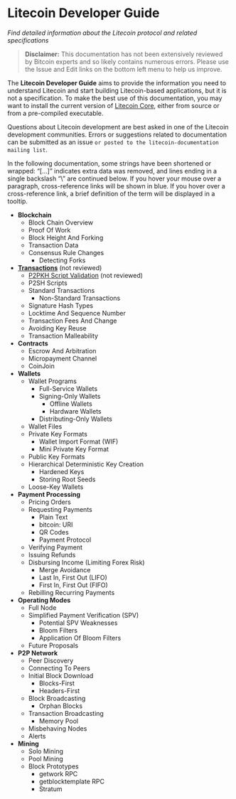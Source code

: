 # Litecoin Developer Guide
_Find detailed information about the Litecoin protocol and related specifications_

> **Disclaimer:** This documentation has not been extensively reviewed by Bitcoin experts and so likely contains numerous errors. Please use the Issue and Edit links on the bottom left menu to help us improve.

The **Litecoin Developer Guide** aims to provide the information you need to understand Litecoin and start building Litecoin-based applications, but it is not a specification. To make the best use of this documentation, you may want to install the current version of [Litecoin Core](https://www.litecoin.org), either from source or from a pre-compiled executable.

Questions about Litecoin development are best asked in one of the Litecoin development communities. Errors or suggestions related to documentation can be submitted as an issue `or posted to the litecoin-documentation mailing list`.

In the following documentation, some strings have been shortened or wrapped: “[…]” indicates extra data was removed, and lines ending in a single backslash “\” are continued below. If you hover your mouse over a paragraph, cross-reference links will be shown in blue. If you hover over a cross-reference link, a brief definition of the term will be displayed in a tooltip.

- **Blockchain**
  - Block Chain Overview
  - Proof Of Work
  - Block Height And Forking
  - Transaction Data
  - Consensus Rule Changes
    - Detecting Forks
- **[Transactions](Transactions.md)** (not reviewed)
  - [P2PKH Script Validation](P2PKH-script-validation.md) (not reviewed)
  - P2SH Scripts
  - Standard Transactions
    - Non-Standard Transactions
  - Signature Hash Types
  - Locktime And Sequence Number
  - Transaction Fees And Change
  - Avoiding Key Reuse
  - Transaction Malleability
- **Contracts**
  - Escrow And Arbitration
  - Micropayment Channel
  - CoinJoin
- **Wallets**
  - Wallet Programs
    - Full-Service Wallets
    - Signing-Only Wallets
      - Offline Wallets
      - Hardware Wallets
    - Distributing-Only Wallets
  - Wallet Files
  - Private Key Formats
    - Wallet Import Format (WIF)
    - Mini Private Key Format
  - Public Key Formats
  - Hierarchical Deterministic Key Creation
    - Hardened Keys
    - Storing Root Seeds
  - Loose-Key Wallets
- **Payment Processing**
  - Pricing Orders
  - Requesting Payments
    - Plain Text
    - bitcoin: URI
    - QR Codes
    - Payment Protocol
  - Verifying Payment
  - Issuing Refunds
  - Disbursing Income (Limiting Forex Risk)
    - Merge Avoidance
    - Last In, First Out (LIFO)
    - First In, First Out (FIFO)
  - Rebilling Recurring Payments
- **Operating Modes**
  - Full Node
  - Simplified Payment Verification (SPV)
    - Potential SPV Weaknesses
    - Bloom Filters
    - Application Of Bloom Filters
  - Future Proposals
- **P2P Network**
  - Peer Discovery
  - Connecting To Peers
  - Initial Block Download
    - Blocks-First
    - Headers-First
  - Block Broadcasting
    - Orphan Blocks
  - Transaction Broadcasting
    - Memory Pool
  - Misbehaving Nodes
  - Alerts
- **Mining**
  - Solo Mining
  - Pool Mining
  - Block Prototypes
    - getwork RPC
    - getblocktemplate RPC
    - Stratum
